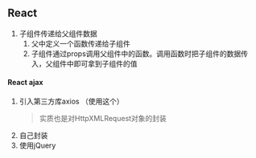 ## React

1. 子组件传递给父组件数据
    1. 父中定义一个函数传递给子组件
    2. 子组件通过props调用父组件中的函数。调用函数时把子组件的数据传入，父组件中即可拿到子组件的值

#### React ajax
1. 引入第三方库axios （使用这个）
    > 实质也是对HttpXMLRequest对象的封装
2. 自己封装
3. 使用jQuery
